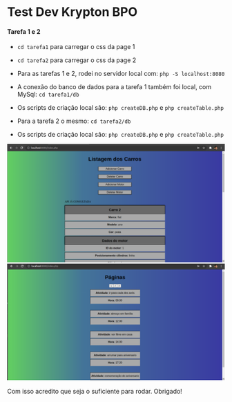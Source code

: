 # Test Dev Krypton BPO


#### Tarefa 1 e 2

-  ```cd tarefa1``` para carregar o css da page 1
-  ```cd tarefa2``` para carregar o css da page 2

- Para as tarefas 1 e 2, rodei no servidor local com: ```php -S localhost:8080```

- A conexão do banco de dados para a tarefa 1 também foi local, com MySql:  ```cd tarefa1/db```
- Os scripts de criação local são: ```php createDB.php``` e ```php createTable.php```

- Para a tarefa 2 o mesmo:  ```cd tarefa2/db```
- Os scripts de criação local são: ```php createDB.php``` e ```php createTable.php```

![Screenshot](img1.png)
![Screenshot](img2.png)

Com isso acredito que seja o suficiente para rodar. Obrigado!
